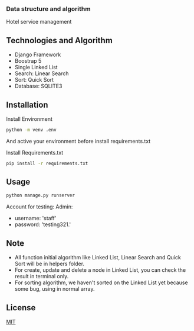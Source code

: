 ### Data structure and algorithm

Hotel service management

## Technologies and Algorithm

- Django Framework
- Boostrap 5
- Single Linked List
- Search: Linear Search
- Sort: Quick Sort
- Database: SQLITE3

## Installation

Install Environment 

```bash
python -m venv .env
```
And active your environment before install requirements.txt

Install Requirements.txt
```bash
pip install -r requirements.txt
```


## Usage

```bash
python manage.py runserver
```

Account for testing:
Admin:
- username: 'staff'
- password: 'testing321.'

## Note
- All function initial algorithm like Linked List, Linear Search and Quick Sort will be in helpers folder.
- For create, update and delete a node in Linked List, you can check the result in terminal only. 
- For sorting algorithm, we haven't sorted on the Linked List yet because some bug, using in normal array. 

## License

[MIT](https://choosealicense.com/licenses/mit/)
